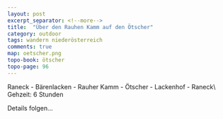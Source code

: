 ```yaml
---
layout: post
excerpt_separator: <!--more-->
title:  "Über den Rauhen Kamm auf den Ötscher"
category: outdoor
tags: wandern niederösterreich
comments: true
map: oetscher.png
topo-book: ötscher
topo-page: 96
---
```

Raneck - Bärenlacken - Rauher Kamm - Ötscher - Lackenhof - Raneck\\
Gehzeit: 6 Stunden

<!--more-->

Details folgen...
